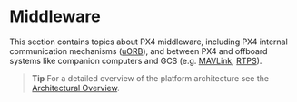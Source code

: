 # Middleware

This section contains topics about PX4 middleware, 
including PX4 internal communication mechanisms ([uORB](../middleware/uorb.md)), 
and between PX4 and offboard systems like companion computers and GCS 
(e.g. [MAVLink](middleware/mavlink.md), [RTPS](../middleware/micrortps.md)). 

> **Tip** For a detailed overview of the platform architecture see the 
> [Architectural Overview](../concept/architecture.md).

